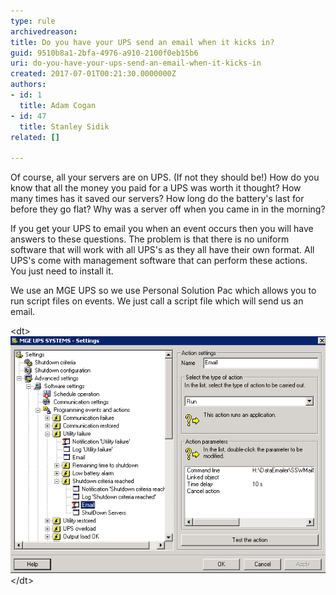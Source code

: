 ```yaml
---
type: rule
archivedreason: 
title: Do you have your UPS send an email when it kicks in?
guid: 9510b8a1-2bfa-4976-a910-2100f0eb15b6
uri: do-you-have-your-ups-send-an-email-when-it-kicks-in
created: 2017-07-01T00:21:30.0000000Z
authors:
- id: 1
  title: Adam Cogan
- id: 47
  title: Stanley Sidik
related: []

---
```


Of course, all your servers are on UPS. (If not they should be!) How do you know that all the money you paid for a UPS was worth it thought? How many times has it saved our servers? How long do the battery's last for before they go flat? Why was a server off when you came in in the morning?

<!--endintro-->

If you get your UPS to email you when an event occurs then you will have answers to these questions.
The problem is that there is no uniform software that will work with all UPS's as they all have their own format.
All UPS's come with management software that can perform these actions. You just need to install it.

We use an MGE UPS so we use Personal Solution Pac which allows you to run script files on events. We just call a script file which will send us an email.
<dl class="image">&lt;dt&gt;<img src="MGEUPSSettings.gif" alt="MGEUPSSettings.gif"><br>&lt;/dt&gt;</dl>

